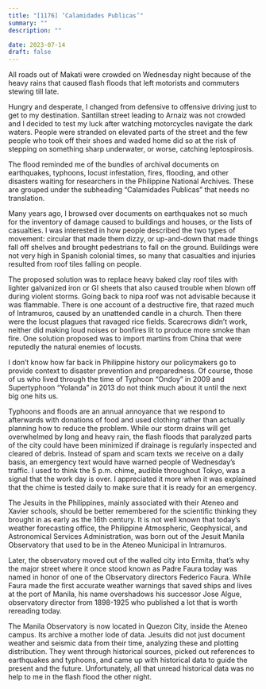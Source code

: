 ```yaml
---
title: "[1176] ‘Calamidades Publicas’"
summary: ""
description: ""

date: 2023-07-14
draft: false
---
```


All roads out of Makati were crowded on Wednesday night because of the heavy rains that caused flash floods that left motorists and commuters stewing till late.

Hungry and desperate, I changed from defensive to offensive driving just to get to my destination. Santillan street leading to Arnaiz was not crowded and I decided to test my luck after watching motorcycles navigate the dark waters. People were stranded on elevated parts of the street and the few people who took off their shoes and waded home did so at the risk of stepping on something sharp underwater, or worse, catching leptospirosis.

The flood reminded me of the bundles of archival documents on earthquakes, typhoons, locust infestation, fires, flooding, and other disasters waiting for researchers in the Philippine National Archives. These are grouped under the subheading “Calamidades Publicas” that needs no translation.

Many years ago, I browsed over documents on earthquakes not so much for the inventory of damage caused to buildings and houses, or the lists of casualties. I was interested in how people described the two types of movement: circular that made them dizzy, or up-and-down that made things fall off shelves and brought pedestrians to fall on the ground. Buildings were not very high in Spanish colonial times, so many that casualties and injuries resulted from roof tiles falling on people.

The proposed solution was to replace heavy baked clay roof tiles with lighter galvanized iron or GI sheets that also caused trouble when blown off during violent storms. Going back to nipa roof was not advisable because it was flammable. There is one account of a destructive fire, that razed much of Intramuros, caused by an unattended candle in a church. Then there were the locust plagues that ravaged rice fields. Scarecrows didn’t work, neither did making loud noises or bonfires lit to produce more smoke than fire. One solution proposed was to import martins from China that were reputedly the natural enemies of locusts.

I don’t know how far back in Philippine history our policymakers go to provide context to disaster prevention and preparedness. Of course, those of us who lived through the time of Typhoon “Ondoy” in 2009 and Supertyphoon “Yolanda” in 2013 do not think much about it until the next big one hits us.

Typhoons and floods are an annual annoyance that we respond to afterwards with donations of food and used clothing rather than actually planning how to reduce the problem. While our storm drains will get overwhelmed by long and heavy rain, the flash floods that paralyzed parts of the city could have been minimized if drainage is regularly inspected and cleared of debris. Instead of spam and scam texts we receive on a daily basis, an emergency text would have warned people of Wednesday’s traffic. I used to think the 5 p.m. chime, audible throughout Tokyo, was a signal that the work day is over. I appreciated it more when it was explained that the chime is tested daily to make sure that it is ready for an emergency.

The Jesuits in the Philippines, mainly associated with their Ateneo and Xavier schools, should be better remembered for the scientific thinking they brought in as early as the 16th century. It is not well known that today’s weather forecasting office, the Philippine Atmospheric, Geophysical, and Astronomical Services Administration, was born out of the Jesuit Manila Observatory that used to be in the Ateneo Municipal in Intramuros.

Later, the observatory moved out of the walled city into Ermita, that’s why the major street where it once stood known as Padre Faura today was named in honor of one of the Observatory directors Federico Faura. While Faura made the first accurate weather warnings that saved ships and lives at the port of Manila, his name overshadows his successor Jose Algue, observatory director from 1898-1925 who published a lot that is worth rereading today.

The Manila Observatory is now located in Quezon City, inside the Ateneo campus. Its archive a mother lode of data. Jesuits did not just document weather and seismic data from their time, analyzing these and plotting distribution. They went through historical sources, picked out references to earthquakes and typhoons, and came up with historical data to guide the present and the future. Unfortunately, all that unread historical data was no help to me in the flash flood the other night.
